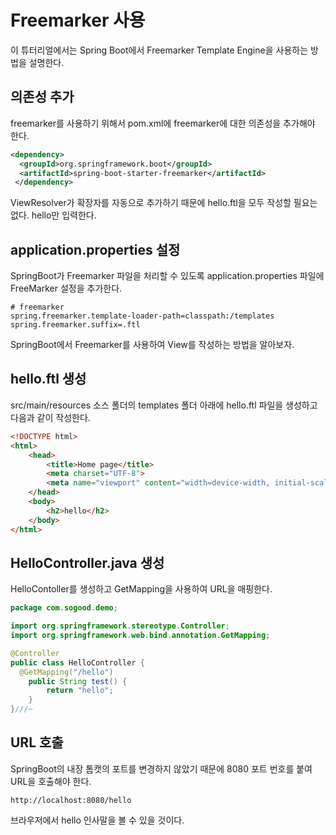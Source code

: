 # Freemarker 사용

이 튜터리얼에서는 Spring Boot에서 Freemarker Template Engine을 사용하는 방법을 설명한다.

## 의존성 추가

freemarker를 사용하기 위해서 pom.xml에 freemarker에 대한 의존성을 추가해야 한다.

```xml
<dependency>
  <groupId>org.springframework.boot</groupId>
  <artifactId>spring-boot-starter-freemarker</artifactId>
 </dependency>
```

ViewResolver가 확장자를 자동으로 추가하기 때문에 hello.ftl을 모두 작성할 필요는 없다. hello만 입력한다.

## application.properties 설정

SpringBoot가 Freemarker 파일을 처리할 수 있도록 application.properties 파일에 FreeMarker 설정을 추가한다.

```properties
# freemarker 
spring.freemarker.template-loader-path=classpath:/templates 
spring.freemarker.suffix=.ftl
```

SpringBoot에서 Freemarker를 사용하여 View를 작성하는 방법을 알아보자.

## hello.ftl 생성

src/main/resources 소스 폴더의 templates 폴더 아래에 hello.ftl 파일을 생성하고 다음과 같이 작성한다.

```html
<!DOCTYPE html>
<html>
    <head>
        <title>Home page</title>
        <meta charset="UTF-8">
        <meta name="viewport" content="width=device-width, initial-scale=1.0">
    </head>
    <body>
        <h2>hello</h2>
    </body>
</html>
```

## HelloController.java 생성

HelloContoller를 생성하고 GetMapping을 사용하여 URL을 매핑한다.

```java
package com.sogood.demo;

import org.springframework.stereotype.Controller;
import org.springframework.web.bind.annotation.GetMapping;

@Controller 
public class HelloController {
  @GetMapping("/hello")
	public String test() {
		return "hello";
	}
}///~
```

## URL 호출

SpringBoot의 내장 톰캣의 포트를 변경하지 않았기 때문에 8080 포트 번호를 붙여 URL을 호출해야 한다.

```shell
http://localhost:8080/hello
```

브라우저에서 hello 인사말을 볼 수 있을 것이다.
